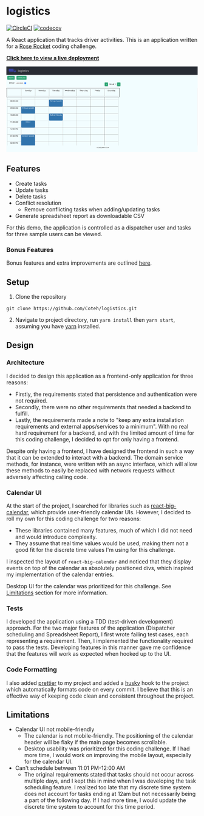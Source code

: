 # logistics

[![CircleCI](https://circleci.com/gh/Coteh/logistics.svg?style=shield)](https://circleci.com/gh/Coteh/logistics)
[![codecov](https://codecov.io/gh/Coteh/logistics/branch/master/graph/badge.svg)](https://codecov.io/gh/Coteh/logistics)

A React application that tracks driver activities. This is an application written for a [Rose Rocket](https://www.roserocket.com/) coding challenge.

**[Click here to view a live deployment](https://logisticsapp.netlify.app/)**

![Screenshot](screenshot.png 'Preview Screenshot')

## Features

- Create tasks
- Update tasks
- Delete tasks
- Conflict resolution
  - Remove conflicting tasks when adding/updating tasks
- Generate spreadsheet report as downloadable CSV

For this demo, the application is controlled as a dispatcher user and tasks for three sample users can be viewed.

### Bonus Features

Bonus features and extra improvements are outlined [here](FEATURES.md).

## Setup

1. Clone the repository

```
git clone https://github.com/Coteh/logistics.git
```

2. Navigate to project directory, run `yarn install` then `yarn start`, assuming you have [yarn](https://yarnpkg.com/) installed.

## Design

### Architecture

I decided to design this application as a frontend-only application for three reasons:

- Firstly, the requirements stated that persistence and authentication were not required.
- Secondly, there were no other requirements that needed a backend to fulfill.
- Lastly, the requirements made a note to "keep any extra installation requirements and external apps/services to a minimum". With no real hard requirement for a backend, and with the limited amount of time for this coding challenge, I decided to opt for only having a frontend.

Despite only having a frontend, I have designed the frontend in such a way that it can be extended to interact with a backend. The domain service methods, for instance, were written with an async interface, which will allow these methods to easily be replaced with network requests without adversely affecting calling code.

### Calendar UI

At the start of the project, I searched for libraries such as [react-big-calendar](https://github.com/jquense/react-big-calendar), which provide user-friendly calendar UIs. However, I decided to roll my own for this coding challenge for two reasons:

- These libraries contained many features, much of which I did not need and would introduce complexity.
- They assume that real time values would be used, making them not a good fit for the discrete time values I'm using for this challenge.

I inspected the layout of `react-big-calendar` and noticed that they display events on top of the calendar as absolutely positioned divs, which inspired my implementation of the calendar entries.

Desktop UI for the calendar was prioritized for this challenge. See [Limitations](#Limitations) section for more information.

### Tests

I developed the application using a TDD (test-driven development) approach. For the two major features of the application (Dispatcher scheduling and Spreadsheet Report), I first wrote failing test cases, each representing a requirement. Then, I implemented the functionality required to pass the tests. Developing features in this manner gave me confidence that the features will work as expected when hooked up to the UI.

### Code Formatting

I also added [prettier](https://prettier.io/) to my project and added a [husky](https://github.com/typicode/husky) hook to the project which automatically formats code on every commit. I believe that this is an effective way of keeping code clean and consistent throughout the project.

## Limitations

- Calendar UI not mobile-friendly
  - The calendar is not mobile-friendly. The positioning of the calendar header will be flaky if the main page becomes scrollable.
  - Desktop usability was prioritized for this coding challenge. If I had more time, I would work on improving the mobile layout, especially for the calendar UI.
- Can't schedule between 11:01 PM-12:00 AM
  - The original requirements stated that tasks should not occur across multiple days, and I kept this in mind when I was developing the task scheduling feature. I realized too late that my discrete time system does not account for tasks ending at 12am but not necessarily being a part of the following day. If I had more time, I would update the discrete time system to account for this time period.
